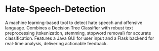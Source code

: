 # Hate-Speech-Detection
A machine learning-based tool to detect hate speech and offensive language. Combines a Decision Tree Classifier with robust text preprocessing (tokenization, stemming, stopword removal) for accurate classification. Features a Java GUI for user input and a Flask backend for real-time analysis, delivering actionable feedback.
